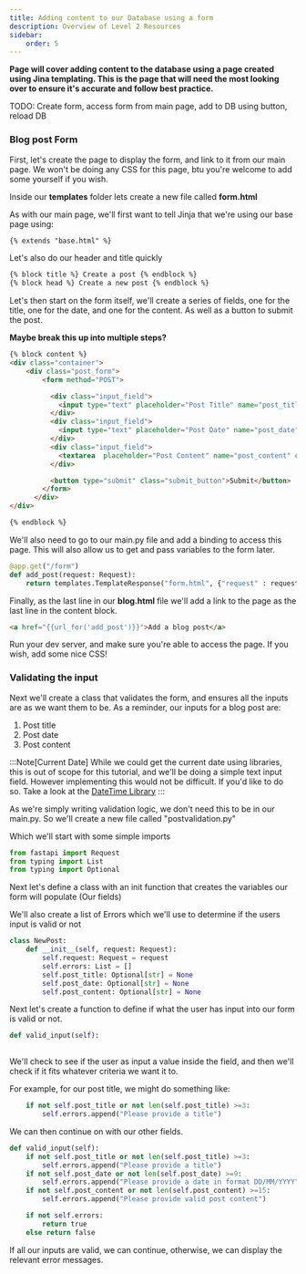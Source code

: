 ```yaml
---
title: Adding content to our Database using a form
description: Overview of Level 2 Resources
sidebar:
    order: 5
---
```


**Page will cover adding content to the database using a page created using Jina templating. This is the page that will need the most looking over to ensure it's accurate and follow best practice.**

TODO: 
Create form, 
access form from main page, 
add to DB using button, 
reload DB

### Blog post Form

First, let's create the page to display the form, and link to it from our main page. We won't be doing any CSS for this page, btu you're welcome to add some yourself if you wish.

Inside our **templates** folder lets create a new file called **form.html**

As with our main page, we'll first want to tell Jinja that we're using our base page using:

```html
{% extends "base.html" %}
```

Let's also do our header and title quickly 

```html
{% block title %} Create a post {% endblock %}
{% block head %} Create a new post {% endblock %}
```

Let's then start on the form itself, we'll create a series of fields, one for the title, one for the date, and one for the content. As well as a button to submit the post.

**Maybe break this up into multiple steps?**

```html
{% block content %}
<div class="container">
    <div class="post_form">
        <form method="POST">

          <div class="input_field">
            <input type="text" placeholder="Post Title" name="post_title" class="form-control" value="{{post_title}}" >
          </div>
          <div class="input_field">
            <input type="text" placeholder="Post Date" name="post_date" class="form-control" value="{{post_date}}" >
          </div>
          <div class="input_field">
            <textarea  placeholder="Post Content" name="post_content" class="form-control" value="{{post_content}}" rows="4"></textarea>
          </div>

          <button type="submit" class="submit_button">Submit</button>
        </form>
      </div>
</div>

{% endblock %}
```

We'll also need to go to our main.py file and add a binding to access this page. This will also allow us to get and pass variables to the form later.

```python
@app.get("/form")
def add_post(request: Request): 
    return templates.TemplateResponse("form.html", {"request" : request})
```

Finally, as the last line in our **blog.html** file we'll add a link to the page as the last line in the content block.

```html
<a href="{{url_for('add_post')}}">Add a blog post</a>
```

Run your dev server, and make sure you're able to access the page. If you wish, add some nice CSS!

### Validating the input


Next we'll create a class that validates the form, and ensures all the inputs are as we want them to be.
As a reminder, our inputs for a blog post are:

1. Post title
2. Post date
3. Post content

:::Note[Current Date]
While we could get the current date using libraries, this is out of scope for this tutorial, and we'll be doing a simple text input field. However implementing this would not be difficult. If you'd like to do so. Take a look at the [DateTime Library](https://docs.python.org/3/library/datetime.html)
:::

As we're simply writing validation logic, we don't need this to be in our main.py. So we'll create a new file called "postvalidation.py"

Which we'll start with some simple imports 

```python
from fastapi import Request
from typing import List
from typing import Optional
```

Next let's define a class with an init function that creates the variables our form will populate (Our fields)

We'll also create a list of Errors which we'll use to determine if the users input is valid or not

```python
class NewPost:
    def __init__(self, request: Request):
        self.request: Request = request
        self.errors: List = []
        self.post_title: Optional[str] = None
        self.post_date: Optional[str] = None
        self.post_content: Optional[str] = None
```

Next let's create a function to define if what the user has input into our form is valid or not.

```python
def valid_input(self):
    
```

We'll check to see if the user as input a value inside the field, and then we'll check if it fits whatever criteria we want it to.

For example, for our post title, we might do something like:

```python
    if not self.post_title or not len(self.post_title) >=3:
        self.errors.append("Please provide a title")
```

We can then continue on with our other fields.

```python
def valid_input(self):
    if not self.post_title or not len(self.post_title) >=3:
        self.errors.append("Please provide a title")
    if not self.post_date or not len(self.post_date) >=9:
        self.errors.append("Please provide a date in format DD/MM/YYYY")
    if not self.post_content or not len(self.post_content) >=15:
        self.errors.append("Please provide valid post content")

    if not self.errors:
        return true
    else return false
```

If all our inputs are valid, we can continue, otherwise, we can display the relevant error messages.








